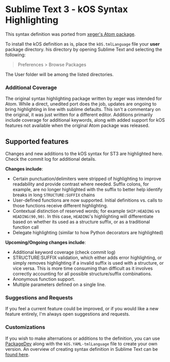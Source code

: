 # Sublime Text 3 - kOS Syntax Highlighting

This syntax definition was ported from [xeger's Atom package](https://github.com/KSP-KOS/EditorTools/tree/develop/Atom).  

To install the kOS definition as is, place the `kOS.tmlLanguage` file your **user** package directory.  his directory by opening Sublime Text and selecting the following:

> Preferences > Browse Packages

The User folder will be among the listed directories.


### Additional Coverage

The original syntax highlighting package written by xeger was intended for Atom.  While a direct, unedited port does the job, updates are ongoing to bring highlighting in line with sublime defaults.  This isn't a commentary on the original, it was just written for a different editor. Additions primarily include coverage for additional keywords, along with added support for kOS features not available when the original Atom package was released.


## Supported features

Changes and new additions to the kOS syntax for ST3 are highlighted here. Check the commit log for additional details.     

**Changes include**:

  - Certain punctuation/delimiters were stripped of highlighting to improve readability and provide contrast where needed.  Suffix colons, for example, are no longer highlighted with the suffix to better help identify breaks in long `STRUCTURE:SUFFIX` chains
  - User-defined functions are now supported. Initial definitions vs. calls to those functions receive different highlighting. 
  - Contextual distinction of reserved words; for example `SHIP:HEADING` vs `HEADING(90,90)`.  In this case, `HEADING`'s highlighting will differentiate based on whether its used as a structure suffix, or as a traditional function call
  - Delegate highlighting (similar to how Python decorators are highlighted)


**Upcoming/Ongoing changes include**:

  - Additional keyword coverage (check commit log)
  - STRUCTURE:SUFFIX validation, which either adds error highlighting, or  simply removes highlighting if a invalid suffix is used with a    structure, or vice versa.  This is more time consuming than difficult as it involves correctly accounting for all possible structure/suffix combinations.
  - Anonymous function support.
  - Multiple parameters defined on a single line.  


### Suggestions and Requests

If you feel a current feature could be improved, or if you would like a new feature entirely, I'm always open suggestions and requests. 


### Customizations

If you wish to make alternations or additions to the definition, you can use [PackageDev](https://github.com/SublimeText/PackageDev) along with the `kOS.YAML-tmlLanguage` file to create your own version.  An overview of creating syntax definition in Sublime Text can be [found here](http://docs.sublimetext.info/en/latest/extensibility/syntaxdefs.html).